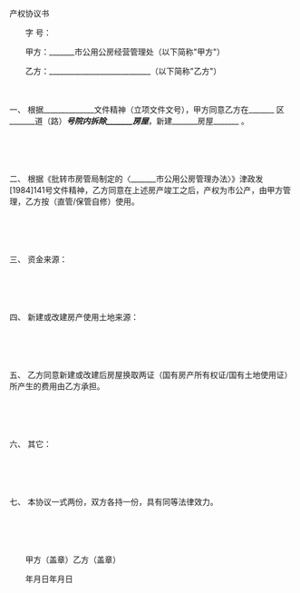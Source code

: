 



产权协议书



 

　　字 号：　　

　　甲方：_______市公用公房经营管理处（以下简称"甲方"）

　　乙方：____________________________（以下简称"乙方"）

　　

一、
根据______________文件精神（立项文件文号），甲方同意乙方在_______ 区_______道（路）_______号院内拆除_______房屋_______，新建_______房屋_______ 。

　　

　　

二、
根据《批转市房管局制定的〈_______市公用公房管理办法〉》津政发[1984]141号文件精神，乙方同意在上述房产竣工之后，产权为市公产，由甲方管理，乙方按（直管/保管自修）使用。

　　

　　

三、
资金来源：

　　

　　

四、
新建或改建房产使用土地来源：

　　

　　

五、
乙方同意新建或改建后房屋换取两证（国有房产所有权证/国有土地使用证）所产生的费用由乙方承担。

　　

　　

六、
其它：

　　

　　

七、
本协议一式两份，双方各持一份，具有同等法律效力。　　

　　

　　

　　甲方（盖章）乙方（盖章）

　　年月日年月日